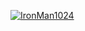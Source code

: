 [![IronMan1024](https://github-readme-stats.vercel.app/api?username=IronMan1024)](https://github.com/anuraghazra/github-readme-stats)
